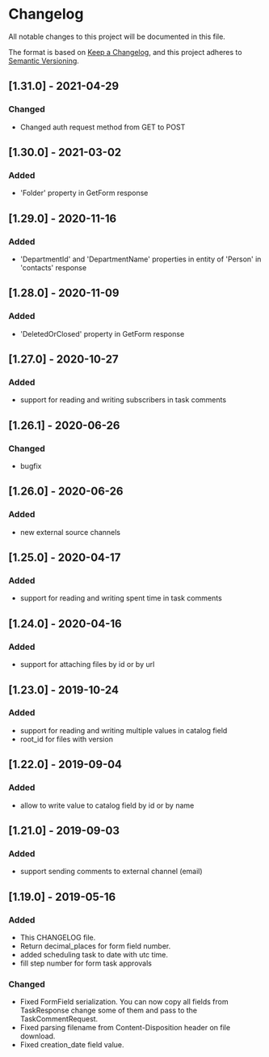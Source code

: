 # Changelog
All notable changes to this project will be documented in this file.

The format is based on [Keep a Changelog](https://keepachangelog.com/en/1.0.0/),
and this project adheres to [Semantic Versioning](https://semver.org/spec/v2.0.0.html).


## [1.31.0] - 2021-04-29
### Changed
-  Changed auth request method from GET to POST

## [1.30.0] - 2021-03-02
### Added
-  'Folder' property in GetForm response

## [1.29.0] - 2020-11-16
### Added
- 'DepartmentId' and 'DepartmentName' properties in entity of 'Person' in 'contacts' response

## [1.28.0] - 2020-11-09
### Added
- 'DeletedOrClosed' property in GetForm response

## [1.27.0] - 2020-10-27
### Added
- support for reading and writing subscribers in task comments

## [1.26.1] - 2020-06-26
### Changed
- bugfix

## [1.26.0] - 2020-06-26
### Added
- new external source channels

## [1.25.0] - 2020-04-17
### Added
- support for reading and writing spent time in task comments

## [1.24.0] - 2020-04-16
### Added
- support for attaching files by id or by url

## [1.23.0] - 2019-10-24
### Added
- support for reading and writing multiple values in catalog field
- root_id for files with version

## [1.22.0] - 2019-09-04
### Added
- allow to write value to catalog field by id or by name

## [1.21.0] - 2019-09-03
### Added
- support sending comments to external channel (email)

## [1.19.0] - 2019-05-16
### Added
- This CHANGELOG file.
- Return decimal_places for form field number.
- added scheduling task to date with utc time.
- fill step number for form task approvals

### Changed
- Fixed FormField serialization. You can now copy all fields from TaskResponse change some of them and pass to the TaskCommentRequest.
- Fixed parsing filename from Content-Disposition header on file download.
- Fixed creation_date field value.
